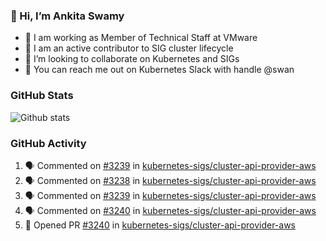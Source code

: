### 👋 Hi, I’m Ankita Swamy 

- 💼 I am working as Member of Technical Staff at VMware
- 👀 I am an active contributor to SIG cluster lifecycle 
- 💞️ I’m looking to collaborate on Kubernetes and SIGs
- 💬 You can reach me out on Kubernetes Slack with handle @swan

### GitHub Stats
![Github stats](https://github-readme-stats.vercel.app/api?username=Ankitasw&count_private=true&show_icons=true&theme=tokyonight)

### GitHub Activity 
<!--START_SECTION:activity-->
1. 🗣 Commented on [#3239](https://github.com/kubernetes-sigs/cluster-api-provider-aws/issues/3239) in [kubernetes-sigs/cluster-api-provider-aws](https://github.com/kubernetes-sigs/cluster-api-provider-aws)
2. 🗣 Commented on [#3238](https://github.com/kubernetes-sigs/cluster-api-provider-aws/issues/3238) in [kubernetes-sigs/cluster-api-provider-aws](https://github.com/kubernetes-sigs/cluster-api-provider-aws)
3. 🗣 Commented on [#3239](https://github.com/kubernetes-sigs/cluster-api-provider-aws/issues/3239) in [kubernetes-sigs/cluster-api-provider-aws](https://github.com/kubernetes-sigs/cluster-api-provider-aws)
4. 🗣 Commented on [#3240](https://github.com/kubernetes-sigs/cluster-api-provider-aws/issues/3240) in [kubernetes-sigs/cluster-api-provider-aws](https://github.com/kubernetes-sigs/cluster-api-provider-aws)
5. 💪 Opened PR [#3240](https://github.com/kubernetes-sigs/cluster-api-provider-aws/pull/3240) in [kubernetes-sigs/cluster-api-provider-aws](https://github.com/kubernetes-sigs/cluster-api-provider-aws)
<!--END_SECTION:activity-->
